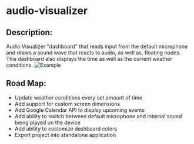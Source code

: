 # audio-visualizer

## Description:
Audio Visualizer "dashboard" that reads input from the default microphone and draws a sound wave that reacts to audio, as well as, floating nodes. This dashboard also displays the time as well as the current weather conditions.
![](https://github.com/NJStew/audio-visualizer/tree/main/example/example.gif "Example")

## Road Map:
- Update weather conditions every set amount of time
- Add support for custom screen dimensions
- Add Google Calendar API to display upcoming events
- Add ability to switch between default microphone and internal sound being played on the device
- Add ability to customize dashboard colors
- Export project into standalone application

